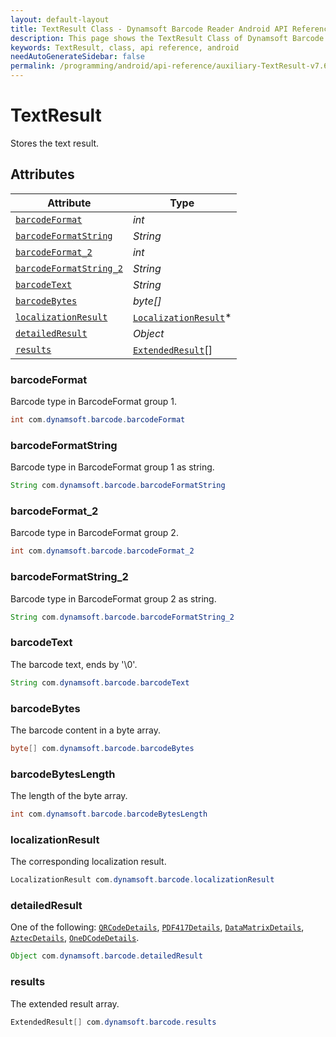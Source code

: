 ```yaml
---
layout: default-layout
title: TextResult Class - Dynamsoft Barcode Reader Android API Reference
description: This page shows the TextResult Class of Dynamsoft Barcode Reader for Android SDK.
keywords: TextResult, class, api reference, android
needAutoGenerateSidebar: false
permalink: /programming/android/api-reference/auxiliary-TextResult-v7.6.0.html
---
```



# TextResult

Stores the text result.

## Attributes
  
| Attribute | Type |
|---------- | ---- |
| [`barcodeFormat`](#barcodeformat) | *int* |
| [`barcodeFormatString`](#barcodeformatstring) | *String* |
| [`barcodeFormat_2`](#barcodeformat_2) | *int* |
| [`barcodeFormatString_2`](#barcodeformatstring_2) | *String* |
| [`barcodeText`](#barcodetext) | *String* |
| [`barcodeBytes`](#barcodebytes) | *byte\[\]* |
| [`localizationResult`](#localizationresult) | [`LocalizationResult`](LocalizationResult.md)\* |
| [`detailedResult`](#detailedresult) | *Object* |
| [`results`](#results) | [`ExtendedResult`](ExtendedResult.md)\[\] |

### barcodeFormat

Barcode type in BarcodeFormat group 1.

```java
int com.dynamsoft.barcode.barcodeFormat
```

### barcodeFormatString

Barcode type in BarcodeFormat group 1 as string.

```java
String com.dynamsoft.barcode.barcodeFormatString
```

### barcodeFormat_2

Barcode type in BarcodeFormat group 2.

```java
int com.dynamsoft.barcode.barcodeFormat_2
```

### barcodeFormatString_2

Barcode type in BarcodeFormat group 2 as string.

```java
String com.dynamsoft.barcode.barcodeFormatString_2
```

### barcodeText

The barcode text, ends by '\0'.

```java
String com.dynamsoft.barcode.barcodeText
```

### barcodeBytes

The barcode content in a byte array.

```java
byte[] com.dynamsoft.barcode.barcodeBytes
```

### barcodeBytesLength

The length of the byte array.

```java
int com.dynamsoft.barcode.barcodeBytesLength
```

### localizationResult

The corresponding localization result.

```java
LocalizationResult com.dynamsoft.barcode.localizationResult
```

### detailedResult

One of the following: [`QRCodeDetails`](QRCodeDetails.md), [`PDF417Details`](PDF417Details.md), [`DataMatrixDetails`](DataMatrixDetails.md), [`AztecDetails`](AztecDetails.md), [`OneDCodeDetails`](OneDCodeDetails.md).

```java
Object com.dynamsoft.barcode.detailedResult
```

### results

The extended result array.

```java
ExtendedResult[] com.dynamsoft.barcode.results
```
